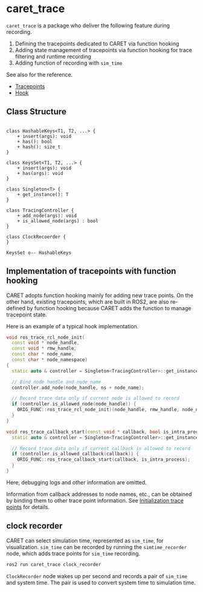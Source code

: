 # caret_trace

`caret_trace` is a package who deliver the following feature during recording.

1. Defining the tracepoints dedicated to CARET via function hooking
2. Adding state management of tracepoints via function hooking for trace filtering and runtime recording
3. Adding function of recording with `sim_time`

See also for the reference.

- [Tracepoints](../trace_points/index.md)
- [Hook](../runtime_processing/hook.md)

## Class Structure

```plantuml

class HashableKeys<T1, T2, ...> {
    + insert(args): void
    + has(): bool
    + hash(): size_t
}

class KeysSet<T1, T2, ...> {
    + insert(args): void
    + has(args): void
}

class Singleton<T> {
    + get_instance(): T
}

class TracingController {
    + add_node(args): void
    + is_allowed_node(args) : bool
}

class ClockRecoerder {
}

KeysSet o-- HashableKeys
```

## Implementation of tracepoints with function hooking

CARET adopts function hooking mainly for adding new trace points. On the other hand, existing tracepoints, which are built in ROS2, are also re-defined by function hooking because CARET adds the function to manage tracepoint state.

Here is an example of a typical hook implementation.

```C++
void ros_trace_rcl_node_init(
  const void * node_handle,
  const void * rmw_handle,
  const char * node_name,
  const char * node_namespace)
{
  static auto & controller = Singleton<TracingController>::get_instance();

  // Bind node handle and node name
  controller.add_node(node_handle, ns + node_name);

  // Record trace data only if current node is allowed to record
  if (controller.is_allowed_node(node_handle)) {
    ORIG_FUNC::ros_trace_rcl_node_init)(node_handle, rmw_handle, node_name, node_namespace);
  }
}

void ros_trace_callback_start(const void * callback, bool is_intra_process) {
  static auto & controller = Singleton<TracingController>::get_instance();

  // Record trace data only if current callback is allowed to record
  if (controller.is_allowed_callback(callback)) {
    ORIG_FUNC::ros_trace_callback_start(callback, is_intra_process);
  }
}
```

Here, debugging logs and other information are omitted.

Information from callback addresses to node names, etc., can be obtained by binding them to other trace point information.
See [Initialization trace points](../trace_points/initialization_trace_points.md) for details.

## clock recorder

CARET can select simulation time, represented as `sim_time`, for visualization.
`sim_time` can be recorded by running the `simtime_recorder` node, which adds trace points for `sim_time` recording.

```bash
ros2 run caret_trace clock_recorder
```

`ClockRecorder` node wakes up per second and records a pair of `sim_time` and system time.
The pair is used to convert system time to simulation time.

